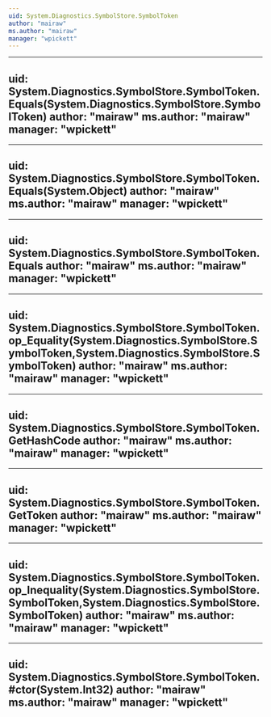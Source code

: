```yaml
---
uid: System.Diagnostics.SymbolStore.SymbolToken
author: "mairaw"
ms.author: "mairaw"
manager: "wpickett"
---
```


---
uid: System.Diagnostics.SymbolStore.SymbolToken.Equals(System.Diagnostics.SymbolStore.SymbolToken)
author: "mairaw"
ms.author: "mairaw"
manager: "wpickett"
---

---
uid: System.Diagnostics.SymbolStore.SymbolToken.Equals(System.Object)
author: "mairaw"
ms.author: "mairaw"
manager: "wpickett"
---

---
uid: System.Diagnostics.SymbolStore.SymbolToken.Equals
author: "mairaw"
ms.author: "mairaw"
manager: "wpickett"
---

---
uid: System.Diagnostics.SymbolStore.SymbolToken.op_Equality(System.Diagnostics.SymbolStore.SymbolToken,System.Diagnostics.SymbolStore.SymbolToken)
author: "mairaw"
ms.author: "mairaw"
manager: "wpickett"
---

---
uid: System.Diagnostics.SymbolStore.SymbolToken.GetHashCode
author: "mairaw"
ms.author: "mairaw"
manager: "wpickett"
---

---
uid: System.Diagnostics.SymbolStore.SymbolToken.GetToken
author: "mairaw"
ms.author: "mairaw"
manager: "wpickett"
---

---
uid: System.Diagnostics.SymbolStore.SymbolToken.op_Inequality(System.Diagnostics.SymbolStore.SymbolToken,System.Diagnostics.SymbolStore.SymbolToken)
author: "mairaw"
ms.author: "mairaw"
manager: "wpickett"
---

---
uid: System.Diagnostics.SymbolStore.SymbolToken.#ctor(System.Int32)
author: "mairaw"
ms.author: "mairaw"
manager: "wpickett"
---
